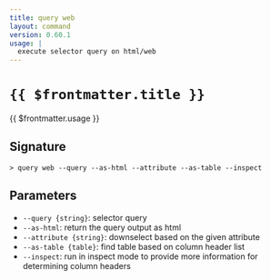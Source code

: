 ```yaml
---
title: query web
layout: command
version: 0.60.1
usage: |
  execute selector query on html/web
---
```


# `{{ $frontmatter.title }}`

<div style='white-space: pre-wrap;'>{{ $frontmatter.usage }}</div>

## Signature

`> query web --query --as-html --attribute --as-table --inspect`

## Parameters

- `--query {string}`: selector query
- `--as-html`: return the query output as html
- `--attribute {string}`: downselect based on the given attribute
- `--as-table {table}`: find table based on column header list
- `--inspect`: run in inspect mode to provide more information for determining column headers
